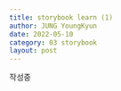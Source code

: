 ```yaml
---
title: storybook learn (1)
author: JUNG YoungKyun
date: 2022-05-10
category: 03 storybook
layout: post
---
```


작성중